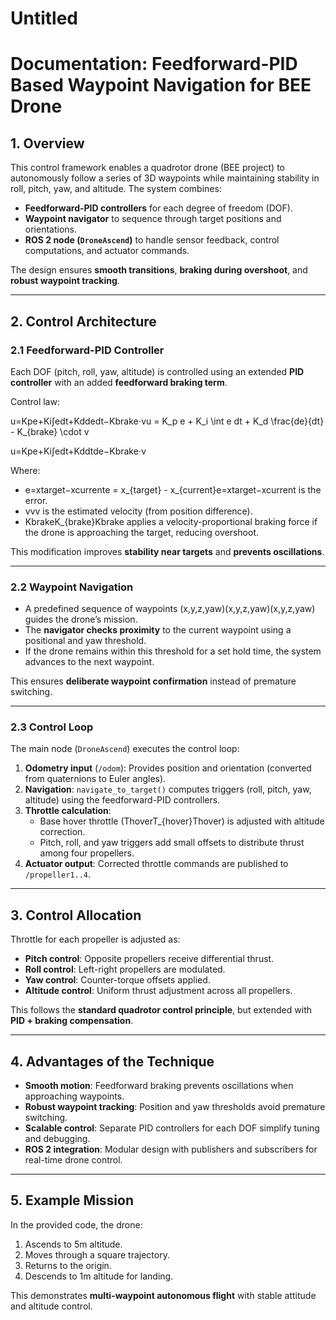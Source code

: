 # Untitled

# Documentation: Feedforward-PID Based Waypoint Navigation for BEE Drone

## 1. Overview

This control framework enables a quadrotor drone (BEE project) to autonomously follow a series of 3D waypoints while maintaining stability in roll, pitch, yaw, and altitude. The system combines:

- **Feedforward-PID controllers** for each degree of freedom (DOF).
- **Waypoint navigator** to sequence through target positions and orientations.
- **ROS 2 node (`DroneAscend`)** to handle sensor feedback, control computations, and actuator commands.

The design ensures **smooth transitions**, **braking during overshoot**, and **robust waypoint tracking**.

---

## 2. Control Architecture

### 2.1 Feedforward-PID Controller

Each DOF (pitch, roll, yaw, altitude) is controlled using an extended **PID controller** with an added **feedforward braking term**.

Control law:

u=Kpe+Ki∫edt+Kddedt−Kbrake⋅vu = K_p e + K_i \int e dt + K_d \frac{de}{dt} - K_{brake} \cdot v

u=Kpe+Ki∫edt+Kddtde−Kbrake⋅v

Where:

- e=xtarget−xcurrente = x_{target} - x_{current}e=xtarget−xcurrent is the error.
- vvv is the estimated velocity (from position difference).
- KbrakeK_{brake}Kbrake applies a velocity-proportional braking force if the drone is approaching the target, reducing overshoot.

This modification improves **stability near targets** and **prevents oscillations**.

---

### 2.2 Waypoint Navigation

- A predefined sequence of waypoints (x,y,z,yaw)(x,y,z,yaw)(x,y,z,yaw) guides the drone’s mission.
- The **navigator checks proximity** to the current waypoint using a positional and yaw threshold.
- If the drone remains within this threshold for a set hold time, the system advances to the next waypoint.

This ensures **deliberate waypoint confirmation** instead of premature switching.

---

### 2.3 Control Loop

The main node (`DroneAscend`) executes the control loop:

1. **Odometry input** (`/odom`): Provides position and orientation (converted from quaternions to Euler angles).
2. **Navigation**: `navigate_to_target()` computes triggers (roll, pitch, yaw, altitude) using the feedforward-PID controllers.
3. **Throttle calculation**:
    - Base hover throttle (ThoverT_{hover}Thover) is adjusted with altitude correction.
    - Pitch, roll, and yaw triggers add small offsets to distribute thrust among four propellers.
4. **Actuator output**: Corrected throttle commands are published to `/propeller1..4`.

---

## 3. Control Allocation

Throttle for each propeller is adjusted as:

- **Pitch control**: Opposite propellers receive differential thrust.
- **Roll control**: Left-right propellers are modulated.
- **Yaw control**: Counter-torque offsets applied.
- **Altitude control**: Uniform thrust adjustment across all propellers.

This follows the **standard quadrotor control principle**, but extended with **PID + braking compensation**.

---

## 4. Advantages of the Technique

- **Smooth motion**: Feedforward braking prevents oscillations when approaching waypoints.
- **Robust waypoint tracking**: Position and yaw thresholds avoid premature switching.
- **Scalable control**: Separate PID controllers for each DOF simplify tuning and debugging.
- **ROS 2 integration**: Modular design with publishers and subscribers for real-time drone control.

---

## 5. Example Mission

In the provided code, the drone:

1. Ascends to 5m altitude.
2. Moves through a square trajectory.
3. Returns to the origin.
4. Descends to 1m altitude for landing.

This demonstrates **multi-waypoint autonomous flight** with stable attitude and altitude control.